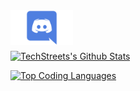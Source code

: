 </a>
<a href="https://discord.gg/acTHnGE49D">
  <img align="left" alt="TechStreet's Discord" width="100px" src="https://raw.githubusercontent.com/TechStreetDev/TechStreetDev/main/assets/Discord.png" />
</a>

<br>
<br>
<br>

[![TechStreets's Github Stats](https://github-readme-stats.vercel.app/api?username=TechStreetDev&show_icons=true&theme=radical)](https://github.com/anuraghazra/github-readme-stats)


[![Top Coding Languages](https://github-readme-stats.vercel.app/api/top-langs/?username=TechStreetDev&theme=radical)](https://github.com/anuraghazra/github-readme-stats)
